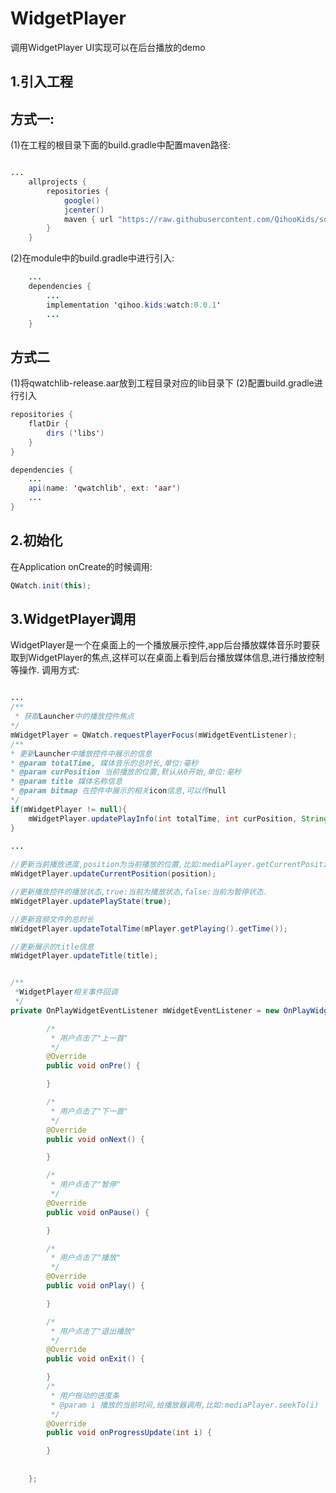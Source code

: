 WidgetPlayer
=

调用WidgetPlayer UI实现可以在后台播放的demo

1.引入工程
-
方式一:
--
(1)在工程的根目录下面的build.gradle中配置maven路径:
```java

...
    allprojects {
        repositories {
            google()
            jcenter()
            maven { url "https://raw.githubusercontent.com/QihooKids/sdk/master" }
        }
    }
```

(2)在module中的build.gradle中进行引入:

```java
    ...
    dependencies {
        ...
        implementation 'qihoo.kids:watch:0.0.1'
        ...
    }
```
方式二
--
(1)将qwatchlib-release.aar放到工程目录对应的lib目录下
(2)配置build.gradle进行引入

```java
repositories {
    flatDir {
        dirs ('libs')
    }
}

dependencies {
    ...
    api(name: 'qwatchlib', ext: 'aar')
    ...
}
```
2.初始化
-
在Application onCreate的时候调用:
```java
QWatch.init(this);
```
3.WidgetPlayer调用
-
WidgetPlayer是一个在桌面上的一个播放展示控件,app后台播放媒体音乐时要获取到WidgetPlayer的焦点,这样可以在桌面上看到后台播放媒体信息,进行播放控制等操作.
调用方式:
```java

...
/**
 * 获取Launcher中的播放控件焦点
*/
mWidgetPlayer = QWatch.requestPlayerFocus(mWidgetEventListener);
/**
* 更新Launcher中播放控件中展示的信息
* @param totalTime, 媒体音乐的总时长,单位:毫秒
* @param curPosition 当前播放的位置,默认从0开始,单位:毫秒
* @param title 媒体名称信息
* @param bitmap 在控件中展示的相关icon信息,可以传null
*/
if(mWidgetPlayer != null){
    mWidgetPlayer.updatePlayInfo(int totalTime, int curPosition, String title, Bitmap bitmap);
}
        
...

//更新当前播放进度,position为当前播放的位置,比如:mediaPlayer.getCurrentPosition()
mWidgetPlayer.updateCurrentPosition(position);

//更新播放控件的播放状态,true:当前为播放状态,false:当前为暂停状态.
mWidgetPlayer.updatePlayState(true);

//更新音频文件的总时长
mWidgetPlayer.updateTotalTime(mPlayer.getPlaying().getTime());

//更新展示的title信息
mWidgetPlayer.updateTitle(title);


/**
 *WidgetPlayer相关事件回调
 */
private OnPlayWidgetEventListener mWidgetEventListener = new OnPlayWidgetEventListener(){

        /*
         * 用户点击了"上一首"
         */
        @Override
        public void onPre() {

        }

        /*
         * 用户点击了"下一首"
         */
        @Override
        public void onNext() {

        }

        /*
         * 用户点击了"暂停"
         */
        @Override
        public void onPause() {

        }

        /*
         * 用户点击了"播放"
         */
        @Override
        public void onPlay() {

        }

        /*
         * 用户点击了"退出播放"
         */
        @Override
        public void onExit() {

        }
        /*
         * 用户拖动的进度条
         * @param i 播放的当前时间,给播放器调用,比如:mediaPlayer.seekTo(i)
         */
        @Override
        public void onProgressUpdate(int i) {

        }
  
       
    };


```
